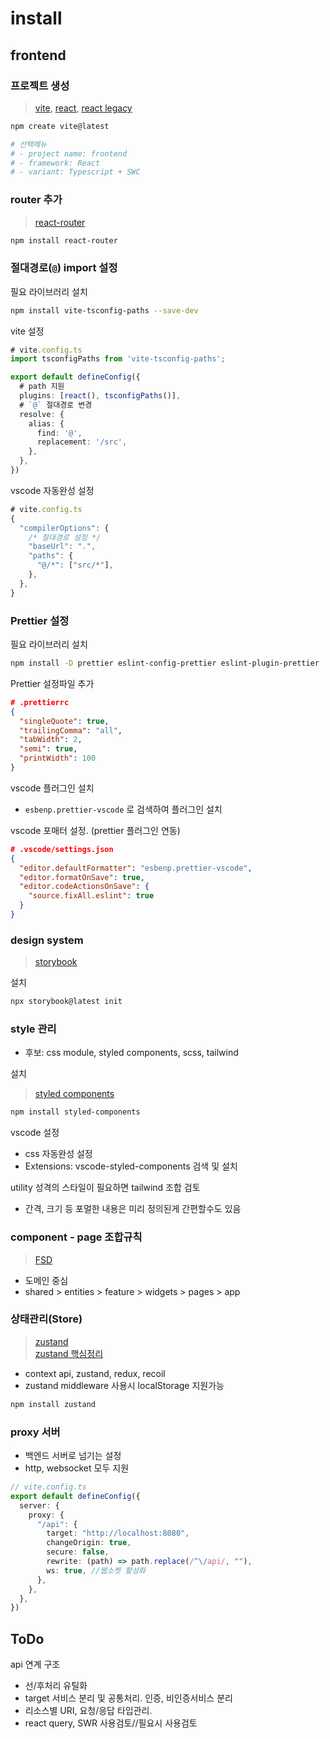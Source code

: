 # install

## frontend

### 프로젝트 생성
> [vite](https://ko.vite.dev/guide/), [react](https://ko.react.dev/), [react legacy](https://ko.legacy.reactjs.org/docs/getting-started.html)
```bash
npm create vite@latest

# 선택메뉴
# - project name: frontend
# - framework: React
# - variant: Typescript + SWC

```

### router 추가
> [react-router](https://reactrouter.com/start/library/installation)
```bash
npm install react-router
```

### 절대경로(`@`) import 설정
필요 라이브러리 설치
```bash
npm install vite-tsconfig-paths --save-dev
```

vite 설정
```ts
# vite.config.ts
import tsconfigPaths from 'vite-tsconfig-paths';

export default defineConfig({
  # path 지원
  plugins: [react(), tsconfigPaths()],
  # `@` 절대경로 변경
  resolve: {
    alias: {
      find: '@',
      replacement: '/src',
    },
  },
})
```

vscode 자동완성 설정
```ts
# vite.config.ts
{
  "compilerOptions": {
    /* 절대경로 설정 */
    "baseUrl": ".",
    "paths": {
      "@/*": ["src/*"],
    },
  },
}
```

### Prettier 설정

필요 라이브러리 설치
```bash
npm install -D prettier eslint-config-prettier eslint-plugin-prettier
```

Prettier 설정파일 추가
```json
# .prettierrc
{
  "singleQuote": true,
  "trailingComma": "all",
  "tabWidth": 2,
  "semi": true,
  "printWidth": 100
}
```

vscode 플러그인 설치
- `esbenp.prettier-vscode` 로 검색하여 플러그인 설치

vscode 포매터 설정. (prettier 플러그인 연동)
```json
# .vscode/settings.json
{
  "editor.defaultFormatter": "esbenp.prettier-vscode",
  "editor.formatOnSave": true,
  "editor.codeActionsOnSave": {
    "source.fixAll.eslint": true
  }
}
```

### design system
> [storybook](https://storybook.js.org/docs/get-started/frameworks/react-vite?renderer=react)

설치
```bash
npx storybook@latest init
```

### style 관리
- 후보: css module, styled components, scss, tailwind

설치
> [styled components](https://styled-components.com/docs/basics#installation)
```bash
npm install styled-components
```

vscode 설정
- css 자동완성 설정
- Extensions: vscode-styled-components 검색 및 설치

utility 성격의 스타일이 필요하면 tailwind 조합 검토
- 간격, 크기 등 포멀한 내용은 미리 정의된게 간편할수도 있음

### component - page 조합규칙
> [FSD](https://feature-sliced.design/)
- 도메인 중심
- shared > entities > feature > widgets > pages > app

### 상태관리(Store)
> [zustand](https://zustand.docs.pmnd.rs/getting-started/introduction)\
> [zustand 핵심정리](https://www.heropy.dev/p/n74Tgc)
- context api, zustand, redux, recoil
- zustand middleware 사용시 localStorage 지원가능

```bash
npm install zustand
```

### proxy 서버
- 백엔드 서버로 넘기는 설정
- http, websocket 모두 지원
```ts
// vite.config.ts
export default defineConfig({
  server: {
    proxy: {
      "/api": {
        target: "http://localhost:8080",
        changeOrigin: true,
        secure: false,
        rewrite: (path) => path.replace(/^\/api/, ""),
        ws: true, //웹소켓 활성화
      },
    },
  },
})
```


## ToDo

api 연계 구조
- 선/후처리 유틸화
- target 서비스 분리 및 공통처리. 인증, 비인증서비스 분리
- 리소스별 URI, 요청/응답 타입관리.
- react query, SWR 사용검토//필요시 사용검토

